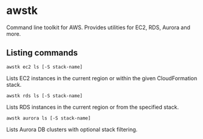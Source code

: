 # awstk

Command line toolkit for AWS. Provides utilities for EC2, RDS, Aurora and more.

## Listing commands

```
awstk ec2 ls [-S stack-name]
```
Lists EC2 instances in the current region or within the given CloudFormation stack.

```
awstk rds ls [-S stack-name]
```
Lists RDS instances in the current region or from the specified stack.

```
awstk aurora ls [-S stack-name]
```
Lists Aurora DB clusters with optional stack filtering.
